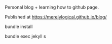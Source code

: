Personal blog + learning how to github page.

Published at https://merelylogical.github.io/blog/

bundle install

bundle exec jekyll s

